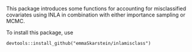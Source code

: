 This package introduces some functions for accounting for misclassified covariates using INLA in combination with either importance sampling or MCMC.

To install this package, use
```
devtools::install_github("emmaSkarstein/inlamisclass")
```
